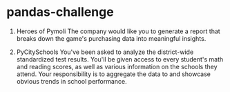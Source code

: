 # pandas-challenge
1. Heroes of Pymoli
  The company would like you to generate a report that breaks down the game's purchasing data into meaningful insights.
  
2. PyCitySchools
  You've been asked to analyze the district-wide standardized test results. You'll be given access to every student's math and reading scores, as well as various information on the schools they attend. Your responsibility is to aggregate the data to and showcase obvious trends in school performance.
